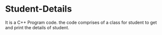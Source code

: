 # Student-Details
It is a C++ Program code. the code comprises of a class for student to get and print the details of student.
